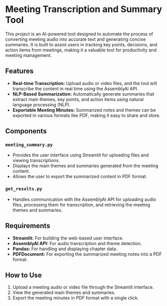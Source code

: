 # Meeting Transcription and Summary Tool

This project is an AI-powered tool designed to automate the process of converting meeting audio into accurate text and generating concise summaries. It is built to assist users in tracking key points, decisions, and action items from meetings, making it a valuable tool for productivity and meeting management.

## Features

- **Real-time Transcription:** Upload audio or video files, and the tool will transcribe the content in real time using the AssemblyAI API.
- **NLP-Based Summarization:** Automatically generate summaries that extract main themes, key points, and action items using natural language processing (NLP).
- **Exportable Meeting Minutes:** Summarized notes and themes can be exported in various formats like PDF, making it easy to share and store.

## Components
### `meeting_summary.py`
- Provides the user interface using Streamlit for uploading files and viewing transcriptions.
- Displays the main themes and summaries generated from the meeting content.
- Allows the user to export the summarized content in PDF format.

### `get_results.py`
- Handles communication with the AssemblyAI API for uploading audio files, processing them for transcription, and retrieving the meeting themes and summaries.

## Requirements
- **Streamlit:** For building the web-based user interface.
- **AssemblyAI API:** For audio transcription and theme detection.
- **Pandas:** For handling and displaying chapter data.
- **PDFDocument:** For exporting the summarized meeting notes into a PDF format.

## How to Use
1. Upload a meeting audio or video file through the Streamlit interface.
2. View the generated main themes and summaries.
3. Export the meeting minutes in PDF format with a single click.
